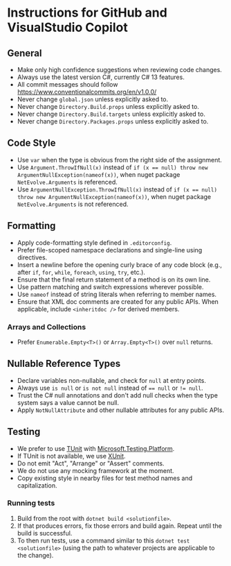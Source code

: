 # Instructions for GitHub and VisualStudio Copilot

## General

* Make only high confidence suggestions when reviewing code changes.
* Always use the latest version C#, currently C# 13 features.
* All commit messages should follow https://www.conventionalcommits.org/en/v1.0.0/
* Never change `global.json` unless explicitly asked to.
* Never change `Directory.Build.props` unless explicitly asked to.
* Never change `Directory.Build.targets` unless explicitly asked to.
* Never change `Directory.Packages.props` unless explicitly asked to.

## Code Style

* Use `var` when the type is obvious from the right side of the assignment.
* Use `Argument.ThrowIfNull(x)` instead of `if (x == null) throw new ArgumentNullException(nameof(x))`, when nuget package `NetEvolve.Arguments` is referenced.
* Use `ArgumentNullException.ThrowIfNull(x)` instead of `if (x == null) throw new ArgumentNullException(nameof(x))`, when nuget package `NetEvolve.Arguments` is not referenced.

## Formatting

* Apply code-formatting style defined in `.editorconfig`.
* Prefer file-scoped namespace declarations and single-line using directives.
* Insert a newline before the opening curly brace of any code block (e.g., after `if`, `for`, `while`, `foreach`, `using`, `try`, etc.).
* Ensure that the final return statement of a method is on its own line.
* Use pattern matching and switch expressions wherever possible.
* Use `nameof` instead of string literals when referring to member names.
* Ensure that XML doc comments are created for any public APIs. When applicable, include `<inheritdoc />` for derived members.

### Arrays and Collections

* Prefer `Enumerable.Empty<T>()` or `Array.Empty<T>()` over `null` returns.

## Nullable Reference Types

* Declare variables non-nullable, and check for `null` at entry points.
* Always use `is null` or `is not null` instead of `== null` or `!= null`.
* Trust the C# null annotations and don't add null checks when the type system says a value cannot be null.
* Apply `NotNullAttribute` and other nullable attributes for any public APIs.

## Testing

* We prefer to use [TUnit](https://github.com/thomhurst/TUnit) with [Microsoft.Testing.Platform](https://learn.microsoft.com/dotnet/core/testing/microsoft-testing-platform-intro).
* If TUnit is not available, we use [XUnit](https://xunit.net/).
* Do not emit "Act", "Arrange" or "Assert" comments.
* We do not use any mocking framework at the moment.
* Copy existing style in nearby files for test method names and capitalization.

### Running tests

1. Build from the root with `dotnet build <solutionfile>`.
2. If that produces errors, fix those errors and build again. Repeat until the build is successful.
3. To then run tests, use a command similar to this `dotnet test <solutionfile>` (using the path to whatever projects are applicable to the change).
